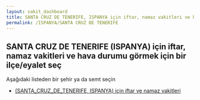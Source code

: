 ```yaml
---
layout: vakit_dashboard
title: SANTA CRUZ DE TENERIFE, ISPANYA için iftar, namaz vakitleri ve hava durumu - ilçe/eyalet seç
permalink: /ISPANYA/SANTA CRUZ DE TENERIFE
---
```


## SANTA CRUZ DE TENERIFE (ISPANYA) için iftar, namaz vakitleri ve hava durumu  görmek için bir ilçe/eyalet seç

Aşağıdaki listeden bir şehir ya da semt seçin

* [ (SANTA_CRUZ_DE_TENERIFE, ISPANYA) için iftar ve namaz vakitleri](/ISPANYA/SANTA_CRUZ_DE_TENERIFE/)

<script type="text/javascript">
  var GLOBAL_COUNTRY = 'ISPANYA';
  var GLOBAL_CITY = 'SANTA CRUZ DE TENERIFE';
  var GLOBAL_STATE = 'SANTA CRUZ DE TENERIFE';
</script>
